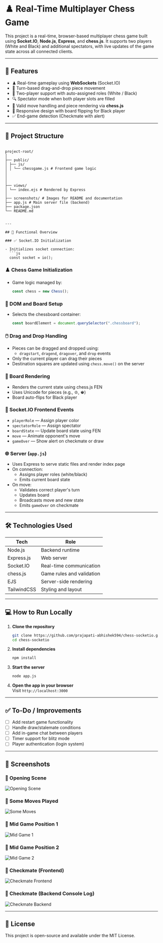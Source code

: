 
# ♟️ Real-Time Multiplayer Chess Game

This project is a real-time, browser-based multiplayer chess game built using **Socket.IO**, **Node.js**, **Express**, and **chess.js**. It supports two players (White and Black) and additional spectators, with live updates of the game state across all connected clients.

---

## 🚀 Features

- ♟ Real-time gameplay using **WebSockets** (Socket.IO)
- 🔁 Turn-based drag-and-drop piece movement
- 👥 Two-player support with auto-assigned roles (White / Black)
- 🔍 Spectator mode when both player slots are filled
- 🎯 Valid move handling and piece rendering via **chess.js**
- 📲 Responsive design with board flipping for Black player
- ✅ End-game detection (Checkmate with alert)

---

## 📁 Project Structure

```

project-root/
│
├── public/
│ ├── js/
│ │ └── chessgame.js # Frontend game logic
│
│
│
├── views/
│ └── index.ejs # Rendered by Express
│
├── screenshots/ # Images for README and documentation
├── app.js # Main server file (backend)
├── package.json
└── README.md


---

## 🧠 Functional Overview

### ✅ Socket.IO Initialization

- Initializes socket connection:
  ```js
  const socket = io();
  ```

### ♟️ Chess Game Initialization

- Game logic managed by:
  ```js
  const chess = new Chess();
  ```

### 🧩 DOM and Board Setup

- Selects the chessboard container:
  ```js
  const boardElement = document.querySelector(".chessboard");
  ```

### 🖱️ Drag and Drop Handling

- Pieces can be dragged and dropped using:
  - `dragstart`, `dragend`, `dragover`, and `drop` events
- Only the current player can drag their pieces
- Destination squares are updated using `chess.move()` on the server

### 🎨 Board Rendering

- Renders the current state using chess.js FEN
- Uses Unicode for pieces (e.g., ♔, ♚)
- Board auto-flips for Black player

### 📡 Socket.IO Frontend Events

- `playerRole` — Assign player color
- `spectatorRole` — Assign spectator
- `boardState` — Update board state using FEN
- `move` — Animate opponent's move
- `gameOver` — Show alert on checkmate or draw

### 🌐 Server (`app.js`)

- Uses Express to serve static files and render index page
- On connection:
  - Assigns player roles (white/black)
  - Emits current board state
- On move:
  - Validates correct player's turn
  - Updates board
  - Broadcasts move and new state
  - Emits `gameOver` on checkmate

---

## 🛠️ Technologies Used

| Tech         | Role                    |
|--------------|--------------------------|
| Node.js      | Backend runtime          |
| Express.js   | Web server               |
| Socket.IO    | Real-time communication  |
| chess.js     | Game rules and validation|
| EJS          | Server-side rendering    |
| TailwindCSS  | Styling and layout       |

---

## 💻 How to Run Locally

1. **Clone the repository**  
   ```bash
   git clone https://github.com/prajapati-abhishek594/chess-socketio.git
   cd chess-socketio
   ```

2. **Install dependencies**  
   ```bash
   npm install
   ```

3. **Start the server**  
   ```bash
   node app.js
   ```

4. **Open the app in your browser**  
   Visit `http://localhost:3000`

---

## ✅ To-Do / Improvements

- [ ] Add restart game functionality
- [ ] Handle draw/stalemate conditions
- [ ] Add in-game chat between players
- [ ] Timer support for blitz mode
- [ ] Player authentication (login system)

---

## 📸 Screenshots

### 🔹 Opening Scene
![Opening Scene](./screenshots/opening_scene.png)

### 🔹 Some Moves Played
![Some Moves](./screenshots/some_moves_gone.png)

### 🔹 Mid Game Position 1
![Mid Game 1](./screenshots/mid_game2_scene.png)

### 🔹 Mid Game Position 2
![Mid Game 2](./screenshots/mid_game_scene.png)

### 🔹 Checkmate (Frontend)
![Checkmate Frontend](./screenshots/checkmate_scene.png)

### 🔹 Checkmate (Backend Console Log)
![Checkmate Backend](./screenshots/checkmate_scene_in_the_backend.png)

---

## 📄 License

This project is open-source and available under the MIT License.
